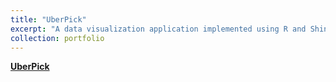 ```yaml
---
title: "UberPick"
excerpt: "A data visualization application implemented using R and Shiny to identify the Uber pickups pattern in NYC based on 664,000 rows of data observations"
collection: portfolio
---
```


**[UberPick](https://muqiguo.shinyapps.io/UberPick/)** 

